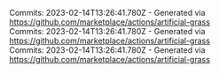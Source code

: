 Commits: 2023-02-14T13:26:41.780Z - Generated via https://github.com/marketplace/actions/artificial-grass
<br>
Commits: 2023-02-14T13:26:41.780Z - Generated via https://github.com/marketplace/actions/artificial-grass
<br>
Commits: 2023-02-14T13:26:41.780Z - Generated via https://github.com/marketplace/actions/artificial-grass
<br>
